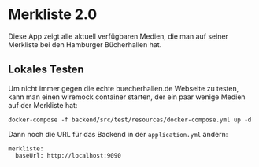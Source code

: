 # Merkliste 2.0

Diese App zeigt alle aktuell verfügbaren Medien, die man auf seiner Merkliste bei den Hamburger Bücherhallen hat.

## Lokales Testen

Um nicht immer gegen die echte buecherhallen.de Webseite zu testen, kann man einen wiremock container starten, der ein paar wenige Medien auf der Merkliste hat:

```
docker-compose -f backend/src/test/resources/docker-compose.yml up -d
```

Dann noch die URL für das Backend in der `application.yml` ändern:

```
merkliste:
  baseUrl: http://localhost:9090
```
